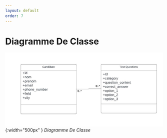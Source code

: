 ```yaml
---
layout: default
order: 7
---
```


<!-- new slide -->
# Diagramme De Classe

![Diagramme De Classe](./images/diagramme-de-classe.jpeg){:width="500px" }
*Diagramme De Classe*
